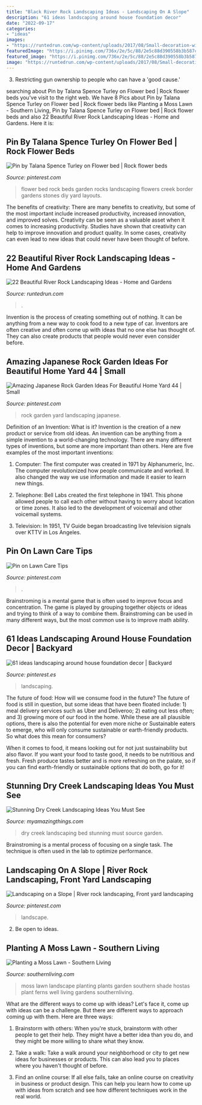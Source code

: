 ```yaml
---
title: "Black River Rock Landscaping Ideas - Landscaping On A Slope"
description: "61 ideas landscaping around house foundation decor"
date: "2022-09-17"
categories:
- "ideas"
images:
- "https://runtedrun.com/wp-content/uploads/2017/08/Small-decoration-with-bridge-and-river-bed.png"
featuredImage: "https://i.pinimg.com/736x/2e/5c/88/2e5c88d390558b3b587c1a165a2bd1c7--rock-flower-beds-bed-ideas.jpg"
featured_image: "https://i.pinimg.com/736x/2e/5c/88/2e5c88d390558b3b587c1a165a2bd1c7--rock-flower-beds-bed-ideas.jpg"
image: "https://runtedrun.com/wp-content/uploads/2017/08/Small-decoration-with-bridge-and-river-bed.png"
---
```



3. Restricting gun ownership to people who can have a 'good cause.'

	

		
searching about Pin by Talana Spence Turley on Flower bed | Rock flower beds you've visit to the right web. We have 8 Pics about Pin by Talana Spence Turley on Flower bed | Rock flower beds like Planting a Moss Lawn - Southern Living, Pin by Talana Spence Turley on Flower bed | Rock flower beds and also 22 Beautiful River Rock Landscaping Ideas - Home and Gardens. Here it is:
		
    
## Pin By Talana Spence Turley On Flower Bed | Rock Flower Beds

<img loading=lazy src="https://i.pinimg.com/736x/2e/5c/88/2e5c88d390558b3b587c1a165a2bd1c7--rock-flower-beds-bed-ideas.jpg" onerror="this.onerror=null;this.src='https://tse1.mm.bing.net/th?id=OIP.jSx61426LNlFN0eozjQuKQHaJ6&amp;pid=15.1';" alt="Pin by Talana Spence Turley on Flower bed | Rock flower beds">

_Source: pinterest.com_

>flower bed rock beds garden rocks landscaping flowers creek border gardens stones diy yard layouts. 

	

The benefits of creativity: There are many benefits to creativity, but some of the most important include increased productivity, increased innovation, and improved solves.
Creativity can be seen as a valuable asset when it comes to increasing productivity. Studies have shown that creativity can help to improve innovation and product quality. In some cases, creativity can even lead to new ideas that could never have been thought of before.

    
## 22 Beautiful River Rock Landscaping Ideas - Home And Gardens

<img loading=lazy src="https://runtedrun.com/wp-content/uploads/2017/08/Small-decoration-with-bridge-and-river-bed.png" onerror="this.onerror=null;this.src='https://tse1.mm.bing.net/th?id=OIP.4m0UOGQW2sA0PmzSJnTFJQAAAA&amp;pid=15.1';" alt="22 Beautiful River Rock Landscaping Ideas - Home and Gardens">

_Source: runtedrun.com_

>. 

	

Invention is the process of creating something out of nothing. It can be anything from a new way to cook food to a new type of car. Inventors are often creative and often come up with ideas that no one else has thought of. They can also create products that people would never even consider before.

    
## Amazing Japanese Rock Garden Ideas For Beautiful Home Yard 44 | Small

<img loading=lazy src="https://i.pinimg.com/736x/26/19/e1/2619e1d098046686e363b04ad5eeba22.jpg" onerror="this.onerror=null;this.src='https://tse2.mm.bing.net/th?id=OIP.VIBDRODvxgc19HhJtPXotAHaJ3&amp;pid=15.1';" alt="Amazing Japanese Rock Garden Ideas For Beautiful Home Yard 44 | Small">

_Source: pinterest.com_

>rock garden yard landscaping japanese. 

	

Definition of an Invention: What is it?
Invention is the creation of a new product or service from old ideas. An invention can be anything from a simple invention to a world-changing technology. There are many different types of inventions, but some are more important than others. Here are five examples of the most important inventions: 
1) Computer: The first computer was created in 1971 by Alphanumeric, Inc. The computer revolutionized how people communicate and worked. It also changed the way we use information and made it easier to learn new things.

2) Telephone: Bell Labs created the first telephone in 1941. This phone allowed people to call each other without having to worry about location or time zones. It also led to the development of voicemail and other voicemail systems.

3) Television: In 1951, TV Guide began broadcasting live television signals over KTTV in Los Angeles.

    
## Pin On Lawn Care Tips

<img loading=lazy src="https://i.pinimg.com/736x/73/3f/e0/733fe08773c7e90605034df7101c2667.jpg" onerror="this.onerror=null;this.src='https://tse1.mm.bing.net/th?id=OIP.PSKFx5NqctYxuH3bTaB3CgHaLH&amp;pid=15.1';" alt="Pin on Lawn Care Tips">

_Source: pinterest.com_

>. 

	

Brainstroming is a mental game that is often used to improve focus and concentration. The game is played by grouping together objects or ideas and trying to think of a way to combine them. Brainstroming can be used in many different ways, but the most common use is to improve math ability.

    
## 61 Ideas Landscaping Around House Foundation Decor | Backyard

<img loading=lazy src="https://i.pinimg.com/736x/0d/57/dd/0d57dda1b5371d7195c25686787cd12e.jpg" onerror="this.onerror=null;this.src='https://tse3.mm.bing.net/th?id=OIP.HMNGHheXqhKbmdjcy84OmAAAAA&amp;pid=15.1';" alt="61 ideas landscaping around house foundation decor | Backyard">

_Source: pinterest.es_

>landscaping. 

	

The future of food: How will we consume food in the future?
The future of food is still in question, but some ideas that have been floated include: 1) meal delivery services such as Uber and Deliveroo; 2) eating out less often; and 3) growing more of our food in the home. 
While these are all plausible options, there is also the potential for even more niche or Sustainable eaters to emerge, who will only consume sustainable or earth-friendly products. So what does this mean for consumers? 

When it comes to food, it means looking out for not just sustainability but also flavor. If you want your food to taste good, it needs to be nutritious and fresh. Fresh produce tastes better and is more refreshing on the palate, so if you can find earth-friendly or sustainable options that do both, go for it!

    
## Stunning Dry Creek Landscaping Ideas You Must See

<img loading=lazy src="http://myamazingthings.com/wp-content/uploads/2017/04/garden-dry-creek-bed-02.jpg" onerror="this.onerror=null;this.src='https://tse3.mm.bing.net/th?id=OIP.XPUBq42kJ5Lu_Tywujzf0AHaJ4&amp;pid=15.1';" alt="Stunning Dry Creek Landscaping Ideas You Must See">

_Source: myamazingthings.com_

>dry creek landscaping bed stunning must source garden. 

	

Brainstroming is a mental process of focusing on a single task. The technique is often used in the lab to optimize performance.

    
## Landscaping On A Slope | River Rock Landscaping, Front Yard Landscaping

<img loading=lazy src="https://i.pinimg.com/736x/a1/85/8b/a1858b6855d59c48ef91082374383afc.jpg" onerror="this.onerror=null;this.src='https://tse1.mm.bing.net/th?id=OIP.KAnlXBTffogBPferF2mWSwAAAA&amp;pid=15.1';" alt="Landscaping on a Slope | River rock landscaping, Front yard landscaping">

_Source: pinterest.com_

>landscape. 

	

2. Be open to ideas.

    
## Planting A Moss Lawn - Southern Living

<img loading=lazy src="https://img1.southernliving.timeinc.net/sites/default/files/styles/4_3_horizontal_-_1200x900/public/image/2016/03/main/8bbd5f9c1803ad3b6503_8305.jpg?itok=UEXMh-DX" onerror="this.onerror=null;this.src='https://tse1.mm.bing.net/th?id=OIP.WkrH39o2xuU16suNtLv4FwHaLH&amp;pid=15.1';" alt="Planting a Moss Lawn - Southern Living">

_Source: southernliving.com_

>moss lawn landscape planting plants garden southern shade hostas plant ferns well living gardens southernliving. 

	

What are the different ways to come up with ideas?
Let's face it, come up with ideas can be a challenge. But there are different ways to approach coming up with them. Here are three ways: 
1. Brainstorm with others: When you're stuck, brainstorm with other people to get their help. They might have a better idea than you do, and they might be more willing to share what they know.

2. Take a walk: Take a walk around your neighborhood or city to get new ideas for businesses or products. This can also lead you to places where you haven't thought of before.

3. Find an online course: If all else fails, take an online course on creativity in business or product design. This can help you learn how to come up with ideas from scratch and see how different techniques work in the real world.

